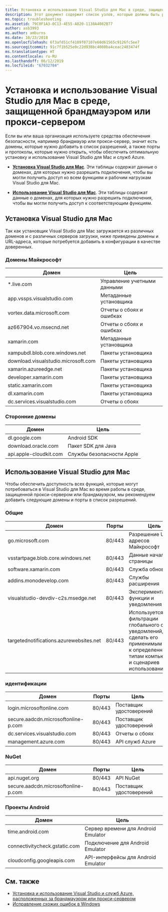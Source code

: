 ```yaml
---
title: Установка и использование Visual Studio для Mac в среде, защищенной брандмауэром или прокси-сервером
description: Этот документ содержит список узлов, которые должны быть разрешены в брандмауэре, чтобы Visual Studio для Mac (и соответствующие рабочие нагрузки, включая Xamarin) работали в корпоративной среде.
ms.topic: troubleshooting
ms.assetid: 79C0F1A3-0C13-4E55-A820-1138A4082B77
author: asb3993
ms.author: amburns
ms.date: 10/23/2018
ms.openlocfilehash: 6f3afd51cf4109f07107e60d61565c9126fc5ee7
ms.sourcegitcommit: 91c7f1b525e0c22d938bc4080ba4ceac2483474f
ms.translationtype: HT
ms.contentlocale: ru-RU
ms.lasthandoff: 06/12/2019
ms.locfileid: "67032784"
---
```

# <a name="install-and-use-visual-studio-for-mac-behind-a-firewall-or-proxy-server"></a>Установка и использование Visual Studio для Mac в среде, защищенной брандмауэром или прокси-сервером

Если вы или ваша организация используете средства обеспечения безопасности, например брандмауэр или прокси-сервер, значит есть домены, которые нужно добавить в список разрешений, а также порты и протоколы, которые нужно открыть, чтобы обеспечить оптимальную установку и использование Visual Studio для Mac и служб Azure.


- [**Установка Visual Studio для Mac**](#install-visual-studio-for-mac). Эти таблицы содержат данные о доменах, для которых нужно разрешить подключения, чтобы вы могли получить доступ ко всем функциям и рабочим нагрузкам Visual Studio для Mac.

- [**Использование Visual Studio для Mac**](#use-visual-studio-for-mac). Эти таблицы содержат данные о доменах, для которых нужно разрешить подключения, чтобы вы могли получить доступ к соответствующим функциям.

## <a name="install-visual-studio-for-mac"></a>Установка Visual Studio для Mac

Так как установщик Visual Studio для Mac загружается из различных доменов и с различных серверов загрузки, ниже приведены домены и URL-адреса, которые потребуется добавить в конфигурации в качестве доверенных.

### <a name="microsoft-domains"></a>Домены Майкрософт

| Домен| Цель |
| ----------------------------------- |---------------------------|
| *.live.com| Управление учетными данными |
| app.vssps.visualstudio.com| Метаданные установщика|
| vortex.data.microsoft.com | Отчеты о сбоях и ошибках |
| az667904.vo.msecnd.net| Отчеты о сбоях и ошибках |
| xamarin.com | Метаданные установщика|
| xampubdl.blob.core.windows.net| Пакеты установщика|
| download.visualstudio.microsoft.com | Пакеты установщика|
| xamarin.azureedge.net | Пакеты установщика|
| developer.xamarin.com | Пакеты установщика|
| static.xamarin.com | Пакеты установщика|
| dl.xamarin.com | Пакеты установщика|
| dc.services.visualstudio.com| Отчеты о сбоях |

### <a name="third-party-domains"></a>Сторонние домены

| Домен| Цель |
| --------------------------|-------------------------|
| dl.google.com | Android SDK |
| download.oracle.com | Пакет SDK для Java|
| api.apple-cloudkit.com| Службы безопасности Apple |

## <a name="use-visual-studio-for-mac"></a>Использование Visual Studio для Mac

Чтобы обеспечить доступность всех функций, которые могут потребоваться в Visual Studio для Mac во время работы в среде, защищенной прокси-сервером или брандмауэром, мы рекомендуем добавить следующие домены и порты в список разрешений.

### <a name="general"></a>Общие

| Домен | Порты|Цель|
| ----------------------|------------------|------------------|
| go.microsoft.com | 80/443|Разрешение URL-адресов Майкрософт |
| vsstartpage.blob.core.windows.net| 80/443| Данные начальной страницы|
| software.xamarin.com |  80/443|Служба обновления|
| addins.monodevelop.com | 80/443| Службы расширения |
| visualstudio-devdiv-c2s.msedge.net | 80/443| Экспериментальные функции и уведомления |
| targetednotifications.azurewebsites.net|  80/443| Используется для фильтрации глобального списка уведомлений, чтобы сделать его применимым только к определенным типам компьютеров и сценариев использования|

### <a name="identity"></a>идентификации

| Домен | Порты|Цель|
| ----------------------|------------------|------------------|
| login.microsoftonline.com | 80/443| Поставщик удостоверений|
| secure.aadcdn.microsoftonline-p.com | 80/443|Поставщик удостоверений|
| dc.services.visualstudio.com| 80/443|Отчеты о сбоях|
| management.azure.com|80/443| API служб Azure |

### <a name="nuget"></a>NuGet

| Домен | Порты|Цель|
| ----------------------|------------------|------------------|
| api.nuget.org | 80/443|API NuGet|
| secure.aadcdn.microsoftonline-p.com |80/443| Поставщик удостоверений|

### <a name="android-projects"></a>Проекты Android

| Домен| Цель|
| ------------------------------------|------------------------------------|
| time.android.com| Сервер времени для Android Emulator |
| connectivitycheck.gstatic.com | Подключение для Android Emulator|
| cloudconfig.googleapis.com| API-интерфейсы для Android Emulator|

## <a name="see-also"></a>См. также

- [Установка и использование Visual Studio и служб Azure, расположенных за брандмауэром или прокси-сервером](/visualstudio/install/install-and-use-visual-studio-behind-a-firewall-or-proxy-server)
- [Исправление схожих ошибок в Windows](/visualstudio/install/troubleshooting-network-related-errors-in-visual-studio)
